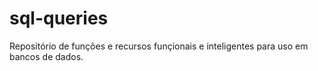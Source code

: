 # sql-queries
Repositório de funções e recursos funçionais e inteligentes para uso em bancos de dados.
